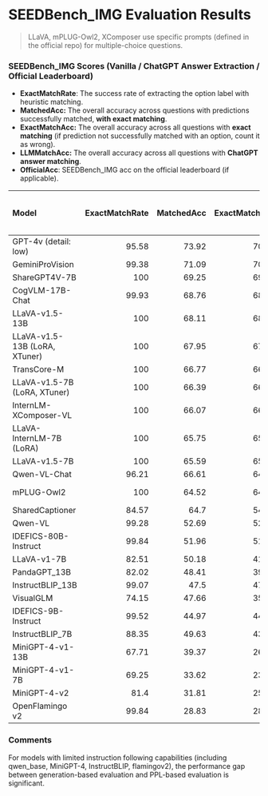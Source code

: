 # SEEDBench_IMG Evaluation Results

> LLaVA, mPLUG-Owl2, XComposer use specific prompts (defined in the official repo) for multiple-choice questions. 

### SEEDBench_IMG Scores (Vanilla / ChatGPT Answer Extraction / Official Leaderboard)

- **ExactMatchRate**: The success rate of extracting the option label with heuristic matching. 
- **MatchedAcc:** The overall accuracy across questions with predictions successfully matched, **with exact matching**. 
- **ExactMatchAcc:** The overall accuracy across all questions with **exact matching** (if prediction not successfully matched with an option, count it as wrong). 
- **LLMMatchAcc:** The overall accuracy across all questions with **ChatGPT answer matching**.
- **OfficialAcc**: SEEDBench_IMG acc on the official leaderboard (if applicable). 

| Model                         | ExactMatchRate | MatchedAcc | ExactMatchAcc | LLMMatchAcc | [**Official Leaderboard (Eval Method)**](https://huggingface.co/spaces/AILab-CVC/SEED-Bench_Leaderboard) |
| :---------------------------- | -------------: | ---------: | ------------: | ----------: | ------------------------------------------------------------ |
| GPT-4v (detail: low)          |          95.58 |      73.92 |         70.65 |       71.59 | 69.1 (Gen)                                                   |
| GeminiProVision               |          99.38 |      71.09 |         70.65 |       70.74 | N/A                                                          |
| ShareGPT4V-7B                 |            100 |      69.25 |         69.25 |       69.25 | 69.7 (Gen)                                                   |
| CogVLM-17B-Chat               |            99.93 |        68.76 |           68.71 |         68.76 |
| LLaVA-v1.5-13B                |            100 |      68.11 |         68.11 |       68.11 | 68.2 (Gen)                                                   |
| LLaVA-v1.5-13B (LoRA, XTuner) |            100 |      67.95 |         67.95 |       67.95 | N/A                                                          |
| TransCore-M                   |            100 |      66.77 |         66.77 |       66.77 | N/A                                                          |
| LLaVA-v1.5-7B (LoRA, XTuner)  |            100 |      66.39 |         66.39 |       66.39 | N/A                                                          |
| InternLM-XComposer-VL         |            100 |      66.07 |         66.07 |       66.07 | 66.9 (PPL)                                                   |
| LLaVA-InternLM-7B (LoRA)      |            100 |      65.75 |         65.75 |       65.75 | N/A                                                          |
| LLaVA-v1.5-7B                 |            100 |      65.59 |         65.59 |       65.59 | N/A                                                          |
| Qwen-VL-Chat                  |          96.21 |      66.61 |         64.08 |       64.83 | 65.4 (PPL)                                                   |
| mPLUG-Owl2                    |            100 |      64.52 |         64.52 |       64.52 | 64.1 (Not Given)                                             |
| SharedCaptioner               |            84.57 |        64.7  |           54.71 |         61.22 |
| Qwen-VL                       |          99.28 |      52.69 |         52.31 |       52.53 | 62.3 (PPL)                                                   |
| IDEFICS-80B-Instruct          |          99.84 |      51.96 |         51.88 |       51.96 | 53.2 (Not Given)                                             |
| LLaVA-v1-7B                   |          82.51 |      50.18 |         41.41 |       49.48 | N/A                                                          |
| PandaGPT_13B                  |          82.02 |      48.41 |         39.71 |       47.63 | N/A                                                          |
| InstructBLIP_13B              |          99.07 |       47.5 |         47.06 |       47.26 | N/A                                                          |
| VisualGLM                     |          74.15 |      47.66 |         35.34 |       47.02 | N/A                                                          |
| IDEFICS-9B-Instruct           |          99.52 |      44.97 |         44.75 |          45 | 44.5 (Not Given)                                             |
| InstructBLIP_7B               |          88.35 |      49.63 |         43.84 |       44.51 | 58.8 (PPL)                                                   |
| MiniGPT-4-v1-13B              |          67.71 |      39.37 |         26.66 |       34.91 | N/A                                                          |
| MiniGPT-4-v1-7B               |          69.25 |      33.62 |         23.29 |       31.56 | 47.4 (PPL)                                                   |
| MiniGPT-4-v2                  |           81.4 |      31.81 |         25.89 |       29.38 | N/A                                                          |
| OpenFlamingo v2               |          99.84 |      28.83 |         28.79 |       28.84 | 42.7 (PPL)                                                   |

### Comments

For models with limited instruction following capabilities (including qwen_base, MiniGPT-4, InstructBLIP, flamingov2), the performance gap between generation-based evaluation and PPL-based evaluation is significant. 

